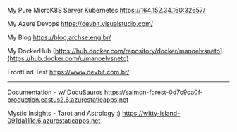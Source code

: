 My Pure MicroK8S Server Kubernetes
https://164.152.34.160:32657/

My Azure Devops
https://devbit.visualstudio.com/

My Blog
https://blog.archse.eng.br/

My DockerHub 
[https://hub.docker.com/repository/docker/manoelvsneto](https://hub.docker.com/u/manoelvsneto)

FrontEnd Test
https://www.devbit.com.br/

---------------------------------------
Documentation - w/ DocuSauros
https://salmon-forest-0d7c9ca0f-production.eastus2.6.azurestaticapps.net

Mystic Insights - Tarot and Astrology :)
https://witty-island-091da111e.6.azurestaticapps.net
